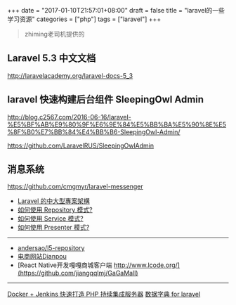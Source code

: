 +++
date = "2017-01-10T21:57:01+08:00"
draft = false
title = "laravel的一些学习资源"
categories = ["php"]
tags = ["laravel"]
+++

> zhiming老司机提供的
>


## Laravel 5.3 中文文档 ##

http://laravelacademy.org/laravel-docs-5_3

## laravel 快速构建后台组件 SleepingOwl Admin ##

http://blog.c2567.com/2016-06-16/laravel-%E5%BF%AB%E9%80%9F%E6%9E%84%E5%BB%BA%E5%90%8E%E5%8F%B0%E7%BB%84%E4%BB%B6-SleepingOwl-Admin/

https://github.com/LaravelRUS/SleepingOwlAdmin


## 消息系统 ##

https://github.com/cmgmyr/laravel-messenger


- [Laravel 的中大型專案架構](http://oomusou.io/laravel/laravel-architecture/)
- [如何使用 Repository 模式?](http://oomusou.io/laravel/laravel-repository/)
- [如何使用 Service 模式?](http://oomusou.io/laravel/laravel-service/)
- [如何使用 Presenter 模式?](http://oomusou.io/laravel/laravel-presenter/)

-------------------------------------------------------------------------------

- [andersao/l5-repository](https://github.com/andersao/l5-repository)
- [电商网站Dianpou](https://github.com/dianpou/dianpou)
- [React Native开发嘎嘎商城客户端 http://www.lcode.org/](https://github.com/jiangqqlmj/GaGaMall)

-------------------------------------------------------------------------------
[Docker + Jenkins 快速打造 PHP 持续集成服务器](https://laravel-china.org/topics/1416)
[数据字典 for laravel](https://github.com/zhuzhichao/laravel-db-dict)

